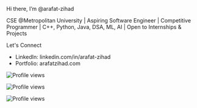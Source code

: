 Hi there, I’m @arafat-zihad

CSE @Metropolitan University | Aspiring Software Engineer | Competitive Programmer | C++, Python, Java, DSA, ML, AI | Open to Internships & Projects

Let's Connect
- LinkedIn: linkedin.com/in/arafat-zihad
- Portfolio: arafatzihad.com

![Profile views](https://komarev.com/ghpvc/?username=arafat-zihad)

![Profile views](https://komarev.com/ghpvc/?username=arafat-zihad&label=Profile%20views&color=0e75b6&style=flat)

![Profile views](https://komarev.com/ghpvc/?username=arafat-zihad&label=Visitors&color=blue&style=for-the-badge)


<!---
arafat-zihad/arafat-zihad is a ✨ special ✨ repository because its `README.md` (this file) appears on your GitHub profile.
You can click the Preview link to take a look at your changes.
--->
